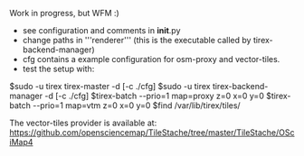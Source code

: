 Work in progress, but WFM :)

* see configuration and comments in __init__.py
* change paths in '''renderer''' (this is the executable called by tirex-backend-manager) 
* cfg contains a example configuration for osm-proxy and vector-tiles.
* test the setup with:

 $sudo -u tirex tirex-master -d [-c ./cfg]
 $sudo -u tirex tirex-backend-manager -d [-c ./cfg]
 $tirex-batch --prio=1 map=proxy z=0 x=0 y=0
 $tirex-batch --prio=1 map=vtm z=0 x=0 y=0
 $find /var/lib/tirex/tiles/
 
The vector-tiles provider is available at:
https://github.com/opensciencemap/TileStache/tree/master/TileStache/OSciMap4
